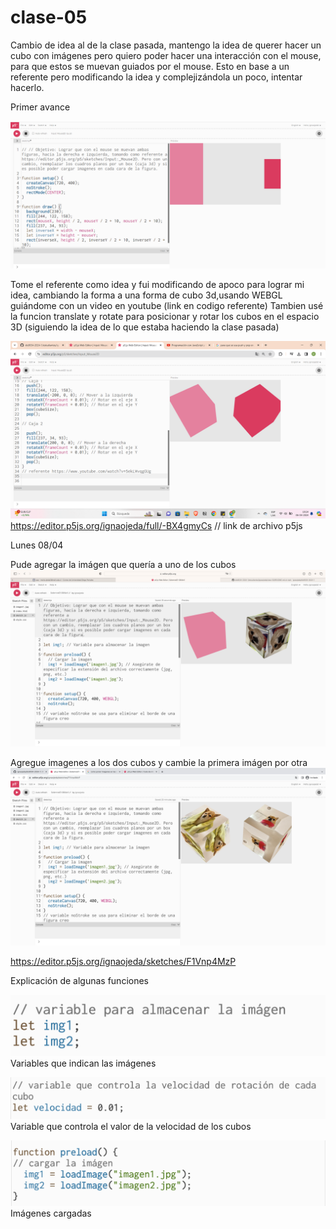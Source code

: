 # clase-05
Cambio de idea al de la clase pasada, mantengo la idea de querer hacer un cubo con imágenes pero quiero poder hacer una interacción con el mouse, para que estos se muevan guiados por el mouse. Esto en base a un referente pero modificando la idea y complejizándola un poco, intentar hacerlo. 

Primer avance

![img](./Img-1.png) 

Tome el referente como idea y fui modificando de apoco para lograr mi idea, cambiando la forma a una forma de cubo 3d,usando WEBGL guiándome con un video en youtube (link en codigo referente)
Tambien usé la funcion translate y rotate para posicionar y rotar los cubos en el espacio 3D (siguiendo la idea de lo que estaba haciendo la clase pasada)

![img](./Img-2.png)
https://editor.p5js.org/ignaojeda/full/-BX4gmyCs // link de archivo p5js


Lunes 08/04

Pude agregar la imágen que quería a uno de los cubos 
![img](./Img-3.png)

Agregue imagenes a los dos cubos y cambie la primera imágen por otra
![img](./Img-4.png)

https://editor.p5js.org/ignaojeda/sketches/F1Vnp4MzP

Explicación de algunas funciones

![img](./Cap-01.png)
Variables que indican las imágenes

![img](./Cap-02.png)
Variable que controla el valor de la velocidad de los cubos

![img](./Cap-03.png)
Imágenes cargadas
